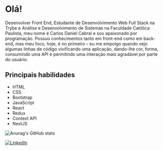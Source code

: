 # Olá!

Desenvolver Front End, Estudante de Desenvolvimento Web Full Stack na Trybe e Análise e Desenvolvimento de Sistemas na Faculdade Católica Paulista, meu nome é Carlos Daniel Cabral e sou apaixonado por programação. Possuo conhecimentos tanto em front-end como em back-end, mas meu foco, hoje, é no primeiro – eu me empolgo quando vejo algumas linhas de código vivificando uma aplicação, dando-lhe cor, forma, consumindo uma API e permitindo uma interação mais agradável por parte do usuário.

## Principais habilidades

- HTML
- CSS
- Bootstrap
- JavaScript
- React
- Redux
- Context API
- NextJS

![Anurag's GitHub stats](https://github-readme-stats.vercel.app/api?username=carlosdanielcabral&show_icons=true)

<a href="[https://www.linkedin.com/in/carlos-daniel-cabral/]"><img alt="LinkedIn" src="https://img.shields.io/badge/LinkedIn-0077B5?style=for-the-badge&logo=linkedin&logoColor=white" /></a>

